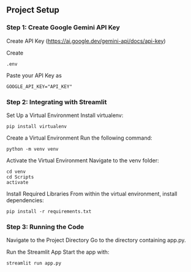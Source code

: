 ## Project Setup
### Step 1: Create Google Gemini API Key
Create API Key
(https://ai.google.dev/gemini-api/docs/api-key)

Create
```
.env
```
Paste your API Key as
```
GOOGLE_API_KEY="API_KEY"
```

### Step 2: Integrating with Streamlit
Set Up a Virtual Environment
Install virtualenv:
```
pip install virtualenv
```
Create a Virtual Environment
Run the following command:
```
python -m venv venv
```
Activate the Virtual Environment
Navigate to the venv folder:
```
cd venv
cd Scripts
activate
```
Install Required Libraries
From within the virtual environment, install dependencies:
```
pip install -r requirements.txt
```
### Step 3: Running the Code
Navigate to the Project Directory
Go to the directory containing app.py.

Run the Streamlit App
Start the app with:
```
streamlit run app.py
```